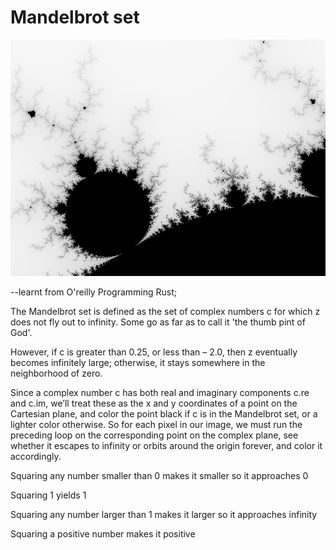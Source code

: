 # Mandelbrot set

![alt text](https://github.com/muse254/mandelbrot/blob/master/mandel.png)

--learnt from O'reilly Programming Rust;

The Mandelbrot set is defined as the set of complex numbers c for which z
does not fly out to infinity. Some go as far as to call it 'the thumb pint of God'.

However, if c is greater than 0.25, or less than –
2.0, then z eventually becomes infinitely large; otherwise, it stays
somewhere in the neighborhood of zero.

Since a complex number c has both real and imaginary components c.re
and c.im, we’ll treat these as the x and y coordinates of a point on the
Cartesian plane, and color the point black if c is in the Mandelbrot set, or
a lighter color otherwise. So for each pixel in our image, we must run the
preceding loop on the corresponding point on the complex plane, see
whether it escapes to infinity or orbits around the origin forever, and color
it accordingly.


Squaring any number smaller than 0 makes it smaller so it approaches 0

Squaring 1 yields 1

Squaring any number larger than 1 makes it larger so it approaches infinity

Squaring a positive number makes it positive
